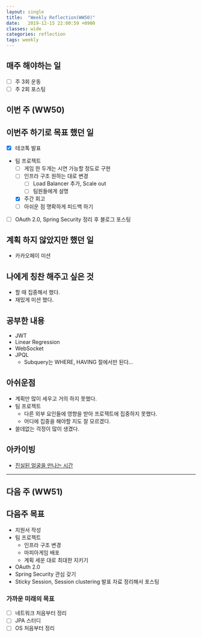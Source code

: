 ```yaml
---
layout: single
title:  "Weekly Reflection(WW50)"
date:   2019-12-15 22:00:59 +0900
classes: wide
categories: reflection
tags: weekly
---
```


## 매주 해야하는 일

- [ ] 주 3회 운동
- [ ] 주 2회 포스팅

## 이번 주 (WW50)

## 이번주 하기로 목표 했던 일

- [x] 테코톡 발표
- 팀 프로젝트
  - [ ] 게임 한 두개는 시연 가능할 정도로 구현
  - [ ] 인프라 구조 원하는 대로 변경
    - [ ] Load Balancer 추가, Scale out
    - [ ] 팀원들에게 설명
  - [x] 주간 회고
  - [ ] 아쉬운 점 명확하게 피드백 하기
- [ ] OAuth 2.0, Spring Security 정리 후 블로그 포스팅

## 계획 하지 않았지만 했던 일

- 카카오페이 미션

## 나에게 칭찬 해주고 싶은 것

- 할 때 집중해서 했다.
- 재밌게 미션 했다.

## 공부한 내용

- JWT
- Linear Regression
- WebSocket
- JPQL
  - Subquery는 WHERE, HAVING 절에서만 된다...

## 아쉬운점

- 계획만 많이 세우고 거의 하지 못했다.
- 팀 프로젝트
  - 다른 외부 요인들에 영향을 받아 프로젝트에 집중하지 못했다.
  - 어디에 집중을 해야할 지도 잘 모르겠다.
- 쓸데없는 걱정이 많이 생겼다.

## 아카이빙

- [진실된 얼굴을 만나는 시간](https://brunch.co.kr/@kozzangnim/395)

---

## 다음 주 (WW51)

## 다음주 목표

- 지원서 작성
- 팀 프로젝트
  - 인프라 구조 변경
  - 마피아게임 배포
  - 계획 세운 대로 최대한 지키기
- OAuth 2.0
- Spring Security 관심 갖기
- Sticky Session, Session clustering 발표 자료 정리해서 포스팅

### 가까운 미래의 목표

- [ ] 네트워크 처음부터 정리
- [ ] JPA 스터디
- [ ] OS 처음부터 정리

